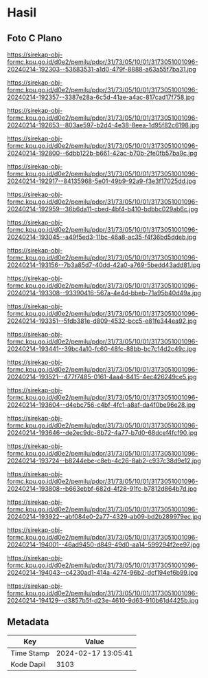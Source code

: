 # Hasil

## Foto C Plano

https://sirekap-obj-formc.kpu.go.id/d0e2/pemilu/pdpr/31/73/05/10/01/3173051001096-20240214-192303--53683531-a1d0-479f-8888-a63a55f7ba31.jpg

https://sirekap-obj-formc.kpu.go.id/d0e2/pemilu/pdpr/31/73/05/10/01/3173051001096-20240214-192357--3387e28a-6c5d-41ae-a4ac-817cad17f758.jpg

https://sirekap-obj-formc.kpu.go.id/d0e2/pemilu/pdpr/31/73/05/10/01/3173051001096-20240214-192653--803ae597-b2d4-4e38-8eea-1d95f82c6198.jpg

https://sirekap-obj-formc.kpu.go.id/d0e2/pemilu/pdpr/31/73/05/10/01/3173051001096-20240214-192800--6dbb122b-b661-42ac-b70b-2fe0fb57ba9c.jpg

https://sirekap-obj-formc.kpu.go.id/d0e2/pemilu/pdpr/31/73/05/10/01/3173051001096-20240214-192917--84135968-5e01-49b9-92a9-f3e3f17025dd.jpg

https://sirekap-obj-formc.kpu.go.id/d0e2/pemilu/pdpr/31/73/05/10/01/3173051001096-20240214-192959--36b6da11-cbed-4bf4-b410-bdbbc029ab6c.jpg

https://sirekap-obj-formc.kpu.go.id/d0e2/pemilu/pdpr/31/73/05/10/01/3173051001096-20240214-193045--a49f5ed3-11bc-46a8-ac35-f4f36bd5ddeb.jpg

https://sirekap-obj-formc.kpu.go.id/d0e2/pemilu/pdpr/31/73/05/10/01/3173051001096-20240214-193156--7b3a85d7-40dd-42a0-a769-5bedd43add81.jpg

https://sirekap-obj-formc.kpu.go.id/d0e2/pemilu/pdpr/31/73/05/10/01/3173051001096-20240214-193308--93390416-567a-4e4d-bbeb-71a95b40d49a.jpg

https://sirekap-obj-formc.kpu.go.id/d0e2/pemilu/pdpr/31/73/05/10/01/3173051001096-20240214-193351--5fdb381e-d809-4532-bcc5-e81fe344ea92.jpg

https://sirekap-obj-formc.kpu.go.id/d0e2/pemilu/pdpr/31/73/05/10/01/3173051001096-20240214-193441--39bc4a10-fc60-48fc-88bb-bc7c14d2c49c.jpg

https://sirekap-obj-formc.kpu.go.id/d0e2/pemilu/pdpr/31/73/05/10/01/3173051001096-20240214-193521--477f7485-0161-4aa4-8415-4ec426249ce5.jpg

https://sirekap-obj-formc.kpu.go.id/d0e2/pemilu/pdpr/31/73/05/10/01/3173051001096-20240214-193604--d4ebc756-c4bf-4fc1-a8af-da4f0be96e28.jpg

https://sirekap-obj-formc.kpu.go.id/d0e2/pemilu/pdpr/31/73/05/10/01/3173051001096-20240214-193646--de2ec9dc-8b72-4a77-b7d0-68dcef4fcf90.jpg

https://sirekap-obj-formc.kpu.go.id/d0e2/pemilu/pdpr/31/73/05/10/01/3173051001096-20240214-193724--b8244ebe-c8eb-4c26-8ab2-c937c38d9e12.jpg

https://sirekap-obj-formc.kpu.go.id/d0e2/pemilu/pdpr/31/73/05/10/01/3173051001096-20240214-193808--b663ebbf-682d-4f28-91fc-b7812d864b7d.jpg

https://sirekap-obj-formc.kpu.go.id/d0e2/pemilu/pdpr/31/73/05/10/01/3173051001096-20240214-193922--abf084e0-2a77-4329-ab09-bd2b289979ec.jpg

https://sirekap-obj-formc.kpu.go.id/d0e2/pemilu/pdpr/31/73/05/10/01/3173051001096-20240214-194001--46ad9450-d849-49d0-aa14-599294f2ee97.jpg

https://sirekap-obj-formc.kpu.go.id/d0e2/pemilu/pdpr/31/73/05/10/01/3173051001096-20240214-194043--c4230ad1-414a-4274-96b2-dcf194ef6b99.jpg

https://sirekap-obj-formc.kpu.go.id/d0e2/pemilu/pdpr/31/73/05/10/01/3173051001096-20240214-194129--d3857b5f-d23e-4610-9d63-910b61d4425b.jpg


## Metadata

| Key        | Value               |
| ---------- | ------------------- |
| Time Stamp | 2024-02-17 13:05:41 |
| Kode Dapil | 3103                |



